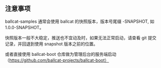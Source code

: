 
## 注意事项

ballcat-samples 通常会使用 ballcat 的快照版本，版本号尾缀 -SNAPSHOT, 如 1.0.0-SNAPSHOT。

快照版本一般不大稳定，推送也不宜动及时，如果无法正常启动，请查看 git 提交记录，并回退到使用 snapshot 版本之前的位置。

或者直接使用 ballcat-boot 仓库做为管理后台的服务端启动（https://github.com/ballcat-projects/ballcat-boot）